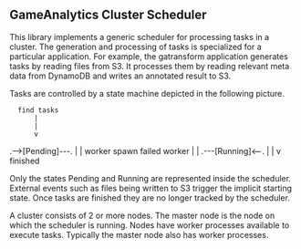 GameAnalytics Cluster Scheduler
-------------------------------

This library implements a generic scheduler for processing tasks in a cluster.
The generation and processing of tasks is specialized for a particular
application. For example, the gatransform application generates tasks by
reading files from S3. It processes them by reading relevant meta data from
DynamoDB and writes an annotated result to S3.

Tasks are controlled by a state machine depicted in the following picture.
       
      find tasks 
          |
          |
          v 
   .-->[Pending]---.
   |               |
worker           spawn
failed           worker
   |               |
   .---[Running]<--.
          |
          |
          v
       finished 

Only the states Pending and Running are represented inside the scheduler.
External events such as files being written to S3 trigger the implicit starting
state. Once tasks are finished they are no longer tracked by the scheduler.

A cluster consists of 2 or more nodes. The master node is the node on which the
scheduler is running. Nodes have worker processes available to execute tasks.
Typically the master node also has worker processes.
